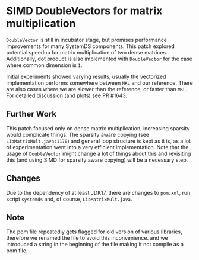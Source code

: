 
<!--
{% comment %}
Licensed to the Apache Software Foundation (ASF) under one or more
contributor license agreements.  See the NOTICE file distributed with
this work for additional information regarding copyright ownership.
The ASF licenses this file to you under the Apache License, Version 2.0
(the "License"); you may not use this file except in compliance with
the License.  You may obtain a copy of the License at

http://www.apache.org/licenses/LICENSE-2.0

Unless required by applicable law or agreed to in writing, software
distributed under the License is distributed on an "AS IS" BASIS,
WITHOUT WARRANTIES OR CONDITIONS OF ANY KIND, either express or implied.
See the License for the specific language governing permissions and
limitations under the License.
{% end comment %}
-->

# SIMD DoubleVectors for matrix multiplication

`DoubleVector` is still in incubator stage, but promises performance improvements for many SystemDS components.
This patch explored potential speedup for matrix multiplication of two dense matrices. Additionally, dot product
is also implemented with `DoubleVector` for the case where common dimension is `1`.

Initial experiments showed varying results, usually the vectorized implementation performs somewhere between
`MKL` and our reference. There are also cases where we are slower than the reference, or faster than `MKL`.
For detailed discussion (and plots) see PR #1643.

## Further Work

This patch focused only on dense matrix multiplication, increasing sparsity would complicate things.
The sparsity aware copying (see `LibMatrixMult.java:1170`) and general loop structure is kept as it is, as a lot of 
experimentation went into a very efficient implementation. Note that the usage of `DoubleVector` might change
a lot of things about this and revisiting this (and using SIMD for sparsity aware copying) will be a necessary step.

## Changes

Due to the dependency of at least JDK17, there are changes to `pom.xml`, run script `systemds` and, of course, `LibMatrixMult.java`.

## Note

The pom file repeatedly gets flagged for old version of various libraries, therefore we renamed the file to avoid this inconvenience.
and we introduced a string in the beginning of the file making it not compile as a pom file.
